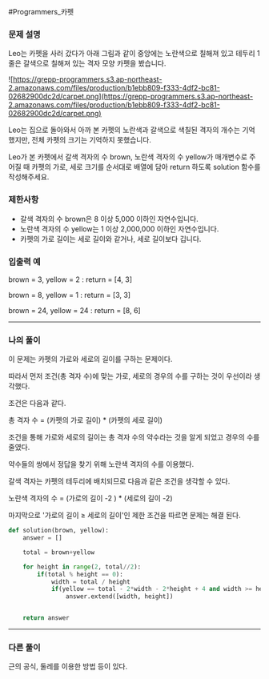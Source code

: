 #Programmers_카펫

### 문제 설명

Leo는 카펫을 사러 갔다가 아래 그림과 같이 중앙에는 노란색으로 칠해져 있고 테두리 1줄은 갈색으로 칠해져 있는 격자 모양 카펫을 봤습니다.

![https://grepp-programmers.s3.ap-northeast-2.amazonaws.com/files/production/b1ebb809-f333-4df2-bc81-02682900dc2d/carpet.png](https://grepp-programmers.s3.ap-northeast-2.amazonaws.com/files/production/b1ebb809-f333-4df2-bc81-02682900dc2d/carpet.png)

Leo는 집으로 돌아와서 아까 본 카펫의 노란색과 갈색으로 색칠된 격자의 개수는 기억했지만, 전체 카펫의 크기는 기억하지 못했습니다.

Leo가 본 카펫에서 갈색 격자의 수 brown, 노란색 격자의 수 yellow가 매개변수로 주어질 때 카펫의 가로, 세로 크기를 순서대로 배열에 담아 return 하도록 solution 함수를 작성해주세요.

### 제한사항

- 갈색 격자의 수 brown은 8 이상 5,000 이하인 자연수입니다.
- 노란색 격자의 수 yellow는 1 이상 2,000,000 이하인 자연수입니다.
- 카펫의 가로 길이는 세로 길이와 같거나, 세로 길이보다 깁니다.

### 입출력 예

brown = 3, yellow = 2 : return = [4, 3]

brown = 8, yellow = 1 : return = [3, 3]

brown = 24, yellow = 24 : return = [8, 6]

---

### 나의 풀이

이 문제는 카펫의 가로와 세로의 길이를 구하는 문제이다.

따라서 먼저 조건(총 격자 수)에 맞는 가로, 세로의 경우의 수를 구하는 것이 우선이라 생각했다.

조건은 다음과 같다.

총 격자 수 = (카펫의 가로 길이) * (카펫의 세로 길이)

조건을 통해 가로와 세로의 길이는 총 격자 수의 약수라는 것을 알게 되었고 경우의 수를 줄였다.

약수들의 쌍에서 정답을 찾기 위해 노란색 격자의 수를 이용했다.

갈색 격자는 카펫의 테두리에 배치되므로 다음과 같은 조건을 생각할 수 있다.

노란색 격자의 수 = (가로의 길이 -2 ) * (세로의 길이 -2)

마지막으로 '가로의 길이 ≥ 세로의 길이'인 제한 조건을 따르면 문제는 해결 된다.

```python
def solution(brown, yellow):
    answer = []

    total = brown+yellow

    for height in range(2, total//2):
        if(total % height == 0):
            width = total / height
            if(yellow == total - 2*width - 2*height + 4 and width >= height):
                answer.extend([width, height])


    return answer
```

---

### 다른 풀이

근의 공식, 둘레를 이용한 방법 등이 있다.
